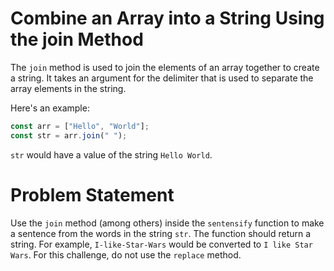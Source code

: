 # Combine an Array into a String Using the join Method
The ```join``` method is used to join the elements of an array together to create a string. It takes an argument for the delimiter that is used to separate the array elements in the string.

Here's an example:
```javascript
const arr = ["Hello", "World"];
const str = arr.join(" ");
```
```str``` would have a value of the string ```Hello World```.

# Problem Statement
Use the ```join``` method (among others) inside the ```sentensify``` function to make a sentence from the words in the string ```str```. The function should return a string. For example, ```I-like-Star-Wars``` would be converted to ```I like Star Wars```. For this challenge, do not use the ```replace``` method.
